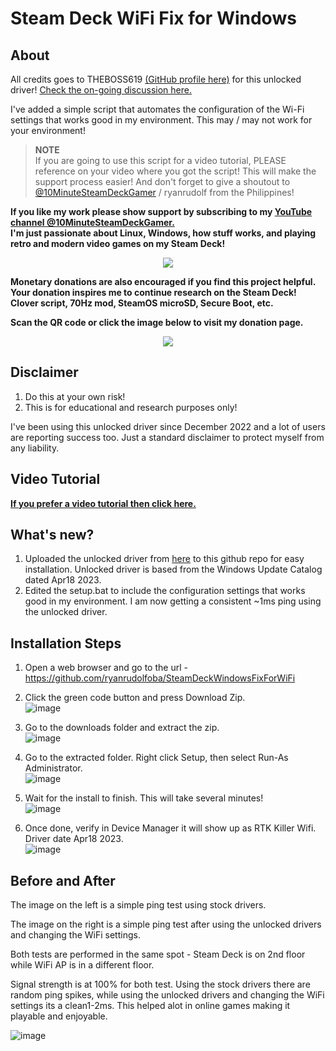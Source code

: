 # Steam Deck WiFi Fix for Windows

## About
All credits goes to THEBOSS619 [(GitHub profile here)](https://github.com/THEBOSS619?tab=repositories) for this unlocked driver! [Check the on-going discussion here.](https://www.techpowerup.com/forums/threads/realtek-8822ce-modded-wireless-drivers-with-enabled-advanced-features.283920/)

I've added a simple script that automates the configuration of the Wi-Fi settings that works good in my environment. This may / may not work for your environment!

> **NOTE**\
> If you are going to use this script for a video tutorial, PLEASE reference on your video where you got the script! This will make the support process easier!
> And don't forget to give a shoutout to [@10MinuteSteamDeckGamer](https://www.youtube.com/@10MinuteSteamDeckGamer/) / ryanrudolf from the Philippines!
>

<b> If you like my work please show support by subscribing to my [YouTube channel @10MinuteSteamDeckGamer.](https://www.youtube.com/@10MinuteSteamDeckGamer/) </b> <br>
<b> I'm just passionate about Linux, Windows, how stuff works, and playing retro and modern video games on my Steam Deck! </b>
<p align="center">
<a href="https://www.youtube.com/@10MinuteSteamDeckGamer/"> <img src="https://github.com/ryanrudolfoba/SteamDeck-Clover-dualboot/blob/main/10minute.png"/> </a>
</p>

<b>Monetary donations are also encouraged if you find this project helpful. Your donation inspires me to continue research on the Steam Deck! Clover script, 70Hz mod, SteamOS microSD, Secure Boot, etc.</b>

<b>Scan the QR code or click the image below to visit my donation page.</b>

<p align="center">
<a href="https://www.paypal.com/donate/?business=VSMP49KYGADT4&no_recurring=0&item_name=Your+donation+inspires+me+to+continue+research+on+the+Steam+Deck%21%0AClover+script%2C+70Hz+mod%2C+SteamOS+microSD%2C+Secure+Boot%2C+etc.%0A%0A&currency_code=CAD"> <img src="https://github.com/ryanrudolfoba/SteamDeck-Clover-dualboot/blob/main/QRCode.png"/> </a>
</p>

## Disclaimer
1. Do this at your own risk!
2. This is for educational and research purposes only!

I've been using this unlocked driver since December 2022 and a lot of users are reporting success too. Just a standard disclaimer to protect myself from any liability.

## Video Tutorial
**[If you prefer a video tutorial then click here.](https://youtu.be/ZquAgs4M2ik)**

## What's new?
1. Uploaded the unlocked driver from [here](https://www.techpowerup.com/forums/threads/realtek-8822ce-modded-wireless-drivers-with-enabled-advanced-features.283920/) to this github repo for easy installation. Unlocked driver is based from the Windows Update Catalog dated Apr18 2023.
2. Edited the setup.bat to include the configuration settings that works good in my environment. I am now getting a consistent ~1ms ping using the unlocked driver.

## Installation Steps
1. Open a web browser and go to the url - https://github.com/ryanrudolfoba/SteamDeckWindowsFixForWiFi 
2. Click the green code button and press Download Zip. \
   ![image](https://github.com/ryanrudolfoba/SteamDeckWindowsFixForWiFi/assets/98122529/fe5c5d36-33d9-409c-8cb8-fa62d667d5b1)

3. Go to the downloads folder and extract the zip. \
   ![image](https://github.com/ryanrudolfoba/SteamDeckWindowsFixForWiFi/assets/98122529/ca6ca7e7-37a2-426a-a11d-4da0d7854fda)

4. Go to the extracted folder. Right click Setup, then select Run-As Administrator. \
   ![image](https://github.com/ryanrudolfoba/SteamDeckWindowsFixForWiFi/assets/98122529/f6303939-b732-42fb-83bd-4513675b49f2)

5. Wait for the install to finish. This will take several minutes! \
   ![image](https://github.com/ryanrudolfoba/SteamDeckWindowsFixForWiFi/assets/98122529/36d2e762-e3a9-441f-922e-34de698a1d00)

6. Once done, verify in Device Manager it will show up as RTK Killer Wifi. Driver date Apr18 2023. \
   ![image](https://github.com/ryanrudolfoba/SteamDeckWindowsFixForWiFi/assets/98122529/e8081a83-c2fe-4b9e-b4df-79a738811ce5)


## Before and After
The image on the left is a simple ping test using stock drivers.

The image on the right is a simple ping test after using the unlocked drivers and changing the WiFi settings.

Both tests are performed in the same spot - Steam Deck is on 2nd floor while WiFi AP is in a different floor.

Signal strength is at 100% for both test. Using the stock drivers there are random ping spikes, while using the unlocked drivers and changing the WiFi settings its a clean1-2ms. This helped alot in online games making it playable and enjoyable.

![image](https://user-images.githubusercontent.com/98122529/205453768-301b9e22-57ef-4574-bd78-a002a61bb9ac.png)
